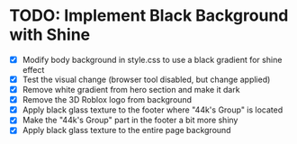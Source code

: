 # TODO: Implement Black Background with Shine

- [x] Modify body background in style.css to use a black gradient for shine effect
- [x] Test the visual change (browser tool disabled, but change applied)
- [x] Remove white gradient from hero section and make it dark
- [x] Remove the 3D Roblox logo from background
- [x] Apply black glass texture to the footer where "44k's Group" is located
- [x] Make the "44k's Group" part in the footer a bit more shiny
- [x] Apply black glass texture to the entire page background
